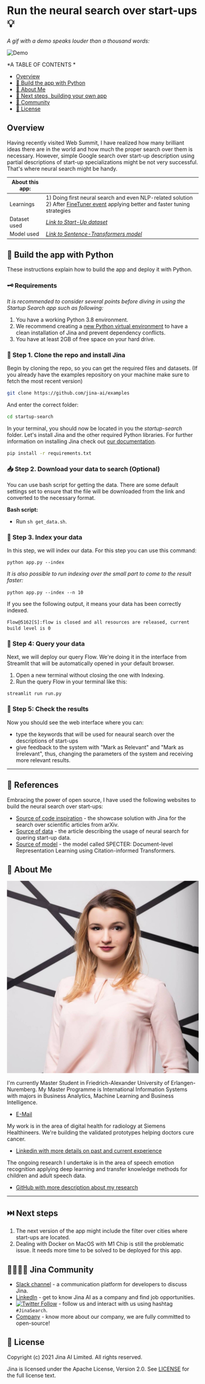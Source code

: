 # Run the neural search over start-ups 💡
*A gif with a demo speaks louder than a thousand words:*

![Demo](assets/demo.gif)


 *A TABLE OF CONTENTS *
 
- [Overview](#overview)
- [🐍 Build the app with Python](#-build-the-app-with-python)
- [🔮 About Me](#-about-me)
- [🔨 Next steps, building your own app](#-next-steps-building-your-own-app)
- [🙍 Community](#-community)
- [🦄 License](#-license)


## Overview
Having recently visited Web Summit, I have realized how many brilliant ideas there are in the world and how much the proper search over them is necessary. However, simple Google search over start-up description using partial descriptions of start-up specializations might be not very successful. That's where neural search might be handy.

| About this app: |  |
| ------------- | ------------- |
| Learnings | 1) Doing first neural search and even NLP-related solution 2) After [FineTuner event](https://www.google.com/url?q=https://www.meetup.com/jina-community-meetup/events/279857954&sa=D&source=calendar&usd=2&usg=AOvVaw0IcJx4z1GNZyoQuwPYcyhy) applying better and faster tuning strategies|
| Dataset used | *[Link to Start-Up dataset](https://storage.googleapis.com/generall-shared-data/startups_demo.json)* |
| Model used | *[Link to Sentence-Transformers model](https://www.sbert.net/)* |


## 🐍 Build the app with Python

These instructions explain how to build the app and deploy it with Python.   


### 🗝️ Requirements

*It is recommended to consider several points before diving in using the Startup Search app such as following:* 

1. You have a working Python 3.8 environment. 
2. We recommend creating a [new Python virtual environment](https://docs.python.org/3/tutorial/venv.html) to have a clean installation of Jina and prevent dependency conflicts.   
3. You have at least 2GB of free space on your hard drive. 

### 👾 Step 1. Clone the repo and install Jina

Begin by cloning the repo, so you can get the required files and datasets. (If you already have the examples repository on your machine make sure to fetch the most recent version)

```sh
git clone https://github.com/jina-ai/examples
````

And enter the correct folder:

```sh
cd startup-search
```

In your terminal, you should now be located in you the *startup-search* folder. Let's install Jina and the other required Python libraries. For further information on installing Jina check out [our documentation](https://docs.jina.ai/chapters/core/setup/).

```sh
pip install -r requirements.txt
```

### 📥 Step 2. Download your data to search (Optional)

You can use bash script for getting the data. There are some default settings set to ensure that the file will be downloaded from the link and converted to the necessary format.

**Bash script:** 
   - Run `sh get_data.sh`.

### 🏃 Step 3. Index your data
In this step, we will index our data. For this step you can use this command:
```
python app.py --index
```
*It is also possible to run indexing over the small part to come to the result faster:*

`python app.py --index --n 10`

If you see the following output, it means your data has been correctly indexed.

```
Flow@5162[S]:flow is closed and all resources are released, current build level is 0
```

### 🔎 Step 4: Query your data
Next, we will deploy our query Flow. We're doing it in the interface from Streamlit that will be automatically opened in your default browser. 

1. Open a new terminal without closing the one with Indexing.
2. Run the query Flow in your terminal like this:
```
streamlit run run.py
``` 
### 🚀 Step 5: Check the results
Now you should see the web interface where you can:
- type the keywords that will be used for neaural search over the descriptions of start-ups
- give feedback to the system with "Mark as Relevant" and "Mark as Irrelevant", thus, changing the parameters of the system and receiving more relevant results.
______

## 📖 References

Embracing the power of open source, I have used the following websites to build the neural search over start-ups:
- [Source of code inspiration](https://github.com/fissoreg/papers-search) - the showcase solution with Jina for the search over scientific articles from arXiv.
- [Source of data](https://qdrant.tech/articles/neural-search-tutorial/#) - the article describing the usage of neural search for quering start-up data.
- [Source of model](https://github.com/allenai/specter) - the model called SPECTER: Document-level Representation Learning using Citation-informed Transformers.

## 🔮 About Me

![Official Photo](assets/photo.jpeg)

I'm currently Master Student in Friedrich-Alexander University of Erlangen-Nuremberg. My Master Programme is International Information Systems with majors in Business Analytics, Machine Learning and Business Intelligence. 
- [E-Mail](mailto:elina.lesyk@gmail.com)

My work is in the area of digital health for radiology at Siemens Healthineers. We're building the validated prototypes helping doctors cure cancer.
- [Linkedin with more details on past and current experience](https://www.linkedin.com/in/elina-lesyk/)

The ongoing research I undertake is in the area of speech emotion recognition applying deep learning and transfer knowledge methods for children and adult speech data.
- [GitHub with more description about my research](https://github.com/EliaLesyk)


_____
## ⏭️ Next steps

1) The next version of the app might include the filter over cities where start-ups are located.
2) Dealing with Docker on MacOS with M1 Chip is still the problematic issue. It needs more time to be solved to be deployed for this app.

## 👩‍👩‍👧‍👦 Jina Community

- [Slack channel](https://slack.jina.ai/) - a communication platform for developers to discuss Jina.
- [LinkedIn](https://www.linkedin.com/company/jinaai/) - get to know Jina AI as a company and find job opportunities.
- [![Twitter Follow](https://img.shields.io/twitter/follow/JinaAI_?label=Follow%20%40JinaAI_&style=social)](https://twitter.com/JinaAI_) - follow us and interact with us using hashtag `#JinaSearch`.  
- [Company](https://jina.ai) - know more about our company, we are fully committed to open-source!

## 🦄 License

Copyright (c) 2021 Jina AI Limited. All rights reserved.

Jina is licensed under the Apache License, Version 2.0. See [LICENSE](https://github.com/jina-ai/examples/blob/master/LICENSE) for the full license text.
